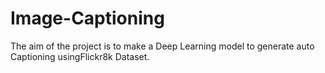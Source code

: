 # Image-Captioning
The  aim  of  the  project  is  to  make  a  Deep  Learning  model  to  generate  auto  Captioning  usingFlickr8k Dataset.
